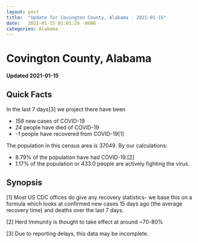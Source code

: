```yaml
---
layout: post
title:  "Update for Covington County, Alabama - 2021-01-15"
date:   2021-01-15 01:01:29 -0600
categories: Alabama
---
```


# Covington County, Alabama
#### Updated 2021-01-15

## Quick Facts

In the last 7 days[3] we project there have been
- *158* new cases of COVID-19
- *24* people have died of COVID-19
- *-1* people have recovered from COVID-19[1]

The population in this census area is 37049. By our calculations:
- 8.79% of the population have had COVID-19.[2]
- 1.17% of the population or 433.0 people are actively fighting the virus.

## Synopsis




[1] Most US CDC offices do give any recovery statistics- we base this on a formula which looks at confirmed new cases
15 days ago (the average recovery time) and deaths over the last 7 days.

[2] Herd Immunity is thought to take effect at around ~70-80%

[3] Due to reporting delays, this data may be incomplete.
 
    